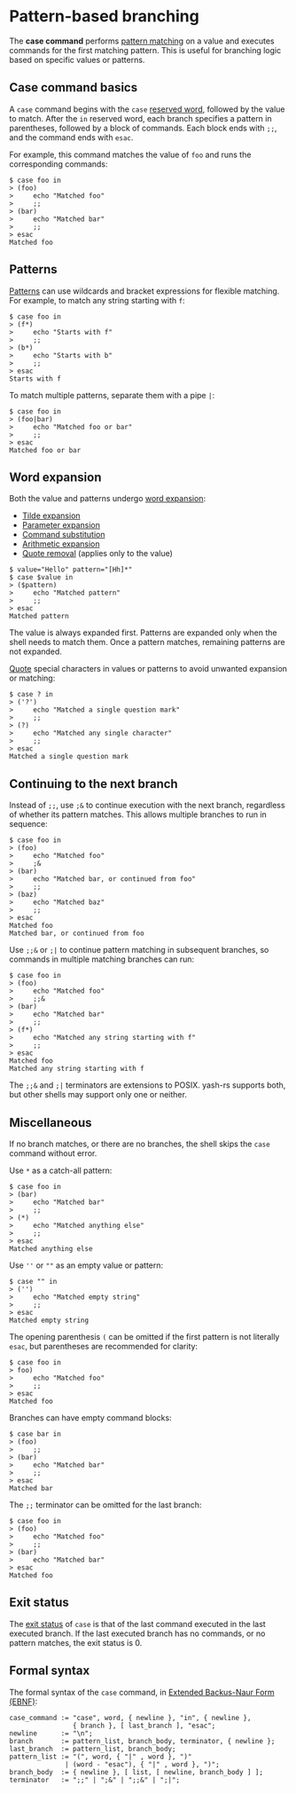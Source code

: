 # Pattern-based branching

The **case command** performs [pattern matching](../../patterns.md) on a value and executes commands for the first matching pattern. This is useful for branching logic based on specific values or patterns.

## Case command basics

A `case` command begins with the `case` [reserved word](../words/keywords.md), followed by the value to match. After the `in` reserved word, each branch specifies a pattern in parentheses, followed by a block of commands. Each block ends with `;;`, and the command ends with `esac`.

For example, this command matches the value of `foo` and runs the corresponding commands:

```shell
$ case foo in
> (foo)
>     echo "Matched foo"
>     ;;
> (bar)
>     echo "Matched bar"
>     ;;
> esac
Matched foo
```

## Patterns

[Patterns](../../patterns.md) can use wildcards and bracket expressions for flexible matching. For example, to match any string starting with `f`:

```shell
$ case foo in
> (f*)
>     echo "Starts with f"
>     ;;
> (b*)
>     echo "Starts with b"
>     ;;
> esac
Starts with f
```

To match multiple patterns, separate them with a pipe `|`:

```shell
$ case foo in
> (foo|bar)
>     echo "Matched foo or bar"
>     ;;
> esac
Matched foo or bar
```

## Word expansion

Both the value and patterns undergo [word expansion](../words/index.html#word-expansion):

- [Tilde expansion](../words/tilde.md)
- [Parameter expansion](../words/parameters.md)
- [Command substitution](../words/command_substitution.md)
- [Arithmetic expansion](../words/arithmetic.md)
- [Quote removal](../words/quoting.md#quote-removal) (applies only to the value)

```shell
$ value="Hello" pattern="[Hh]*"
$ case $value in
> ($pattern)
>     echo "Matched pattern"
>     ;;
> esac
Matched pattern
```

The value is always expanded first. Patterns are expanded only when the shell needs to match them. Once a pattern matches, remaining patterns are not expanded.

[Quote](../words/quoting.md) special characters in values or patterns to avoid unwanted expansion or matching:

```shell
$ case ? in
> ('?')
>     echo "Matched a single question mark"
>     ;;
> (?)
>     echo "Matched any single character"
>     ;;
> esac
Matched a single question mark
```

## Continuing to the next branch

Instead of `;;`, use `;&` to continue execution with the next branch, regardless of whether its pattern matches. This allows multiple branches to run in sequence:

```shell
$ case foo in
> (foo)
>     echo "Matched foo"
>     ;&
> (bar)
>     echo "Matched bar, or continued from foo"
>     ;;
> (baz)
>     echo "Matched baz"
>     ;;
> esac
Matched foo
Matched bar, or continued from foo
```

Use `;;&` or `;|` to continue pattern matching in subsequent branches, so commands in multiple matching branches can run:

```shell
$ case foo in
> (foo)
>     echo "Matched foo"
>     ;;&
> (bar)
>     echo "Matched bar"
>     ;;
> (f*)
>     echo "Matched any string starting with f"
>     ;;
> esac
Matched foo
Matched any string starting with f
```

The `;;&` and `;|` terminators are extensions to POSIX. yash-rs supports both, but other shells may support only one or neither.

## Miscellaneous

If no branch matches, or there are no branches, the shell skips the `case` command without error.

Use `*` as a catch-all pattern:

```shell
$ case foo in
> (bar)
>     echo "Matched bar"
>     ;;
> (*)
>     echo "Matched anything else"
>     ;;
> esac
Matched anything else
```

Use `''` or `""` as an empty value or pattern:

```shell
$ case "" in
> ('')
>     echo "Matched empty string"
>     ;;
> esac
Matched empty string
```

The opening parenthesis `(` can be omitted if the first pattern is not literally `esac`, but parentheses are recommended for clarity:

```shell
$ case foo in
> foo)
>     echo "Matched foo"
>     ;;
> esac
Matched foo
```

Branches can have empty command blocks:

```shell
$ case bar in
> (foo)
>     ;;
> (bar)
>     echo "Matched bar"
>     ;;
> esac
Matched bar
```

The `;;` terminator can be omitted for the last branch:

```shell
$ case foo in
> (foo)
>     echo "Matched foo"
>     ;;
> (bar)
>     echo "Matched bar"
> esac
Matched foo
```

## Exit status

The [exit status](exit_status.md#exit-status) of `case` is that of the last command executed in the last executed branch. If the last executed branch has no commands, or no pattern matches, the exit status is 0.

## Formal syntax

The formal syntax of the `case` command, in [Extended Backus-Naur Form (EBNF)](https://en.wikipedia.org/wiki/Extended_Backus%E2%80%93Naur_form):

```ebnf
case_command := "case", word, { newline }, "in", { newline },
                { branch }, [ last_branch ], "esac";
newline      := "\n";
branch       := pattern_list, branch_body, terminator, { newline };
last_branch  := pattern_list, branch_body;
pattern_list := "(", word, { "|" , word }, ")"
              | (word - "esac"), { "|" , word }, ")";
branch_body  := { newline }, [ list, [ newline, branch_body ] ];
terminator   := ";;" | ";&" | ";;&" | ";|";
```

